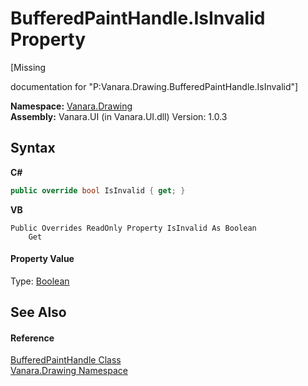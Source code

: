 # BufferedPaintHandle.IsInvalid Property 
 

\[Missing <summary> documentation for "P:Vanara.Drawing.BufferedPaintHandle.IsInvalid"\]

**Namespace:**&nbsp;<a href="244457de-0d9a-a7a6-a8cb-8ad874eb779f">Vanara.Drawing</a><br />**Assembly:**&nbsp;Vanara.UI (in Vanara.UI.dll) Version: 1.0.3

## Syntax

**C#**<br />
``` C#
public override bool IsInvalid { get; }
```

**VB**<br />
``` VB
Public Overrides ReadOnly Property IsInvalid As Boolean
	Get
```


#### Property Value
Type: <a href="http://msdn2.microsoft.com/en-us/library/a28wyd50" target="_blank">Boolean</a>

## See Also


#### Reference
<a href="a766067f-9273-1b1c-b2bd-4a3f400fb603">BufferedPaintHandle Class</a><br /><a href="244457de-0d9a-a7a6-a8cb-8ad874eb779f">Vanara.Drawing Namespace</a><br />